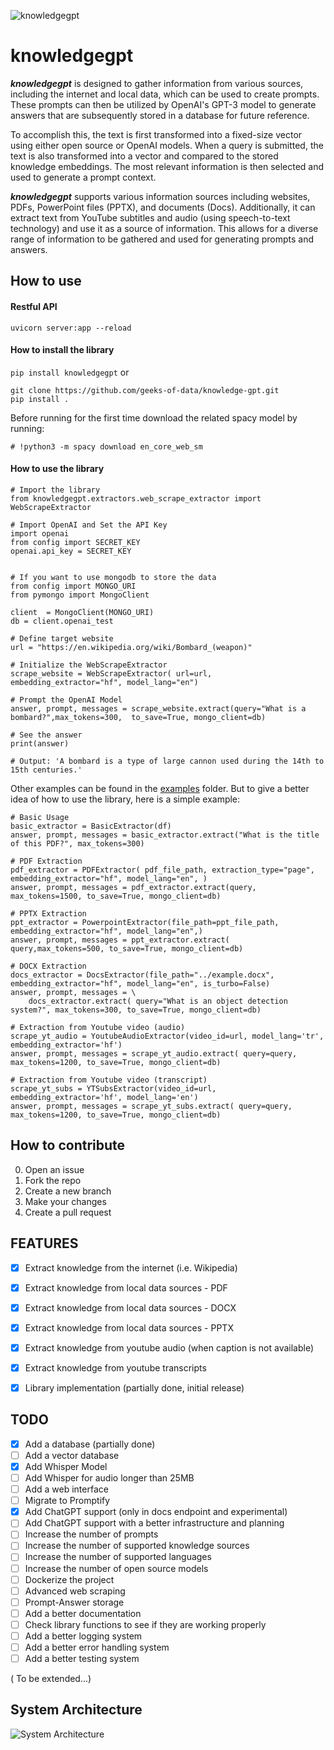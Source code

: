 <!-- Use the context of other files to complete here -->
![knowledgegpt](./public/logo.png)

# knowledgegpt 

***knowledgegpt*** is designed to gather information from various sources, including the internet and local data, which can be used to create prompts. These prompts can then be utilized by OpenAI's GPT-3 model to generate answers that are subsequently stored in a database for future reference.

To accomplish this, the text is first transformed into a fixed-size vector using either open source or OpenAI models. When a query is submitted, the text is also transformed into a vector and compared to the stored knowledge embeddings. The most relevant information is then selected and used to generate a prompt context.

***knowledgegpt*** supports various information sources including websites, PDFs, PowerPoint files (PPTX), and documents (Docs). Additionally, it can extract text from YouTube subtitles and audio (using speech-to-text technology) and use it as a source of information. This allows for a diverse range of information to be gathered and used for generating prompts and answers.

## How to use

#### Restful API

```uvicorn server:app --reload```

#### How to install the library

```pip install knowledgegpt```
or
```
git clone https://github.com/geeks-of-data/knowledge-gpt.git
pip install .
```
Before running for the first time download the related spacy model by running:
```
# !python3 -m spacy download en_core_web_sm
```

#### How to use the library

```
# Import the library
from knowledgegpt.extractors.web_scrape_extractor import WebScrapeExtractor

# Import OpenAI and Set the API Key
import openai
from config import SECRET_KEY
openai.api_key = SECRET_KEY


# If you want to use mongodb to store the data
from config import MONGO_URI
from pymongo import MongoClient

client  = MongoClient(MONGO_URI)
db = client.openai_test

# Define target website
url = "https://en.wikipedia.org/wiki/Bombard_(weapon)"

# Initialize the WebScrapeExtractor
scrape_website = WebScrapeExtractor( url=url, embedding_extractor="hf", model_lang="en")

# Prompt the OpenAI Model
answer, prompt, messages = scrape_website.extract(query="What is a bombard?",max_tokens=300,  to_save=True, mongo_client=db)

# See the answer
print(answer)

# Output: 'A bombard is a type of large cannon used during the 14th to 15th centuries.'

```
Other examples can be found in the [examples](./examples) folder.
But to give a better idea of how to use the library, here is a simple example:
```
# Basic Usage
basic_extractor = BasicExtractor(df)
answer, prompt, messages = basic_extractor.extract("What is the title of this PDF?", max_tokens=300)
```

```
# PDF Extraction
pdf_extractor = PDFExtractor( pdf_file_path, extraction_type="page", embedding_extractor="hf", model_lang="en", )
answer, prompt, messages = pdf_extractor.extract(query, max_tokens=1500, to_save=True, mongo_client=db)
```
```
# PPTX Extraction
ppt_extractor = PowerpointExtractor(file_path=ppt_file_path, embedding_extractor="hf", model_lang="en",)
answer, prompt, messages = ppt_extractor.extract( query,max_tokens=500, to_save=True, mongo_client=db)
```
```
# DOCX Extraction
docs_extractor = DocsExtractor(file_path="../example.docx", embedding_extractor="hf", model_lang="en", is_turbo=False)
answer, prompt, messages = \
    docs_extractor.extract( query="What is an object detection system?", max_tokens=300, to_save=True, mongo_client=db)
```
```
# Extraction from Youtube video (audio)
scrape_yt_audio = YoutubeAudioExtractor(video_id=url, model_lang='tr', embedding_extractor='hf')
answer, prompt, messages = scrape_yt_audio.extract( query=query, max_tokens=1200, to_save=True, mongo_client=db)

# Extraction from Youtube video (transcript)
scrape_yt_subs = YTSubsExtractor(video_id=url, embedding_extractor='hf', model_lang='en')
answer, prompt, messages = scrape_yt_subs.extract( query=query, max_tokens=1200, to_save=True, mongo_client=db)
```


## How to contribute
0. Open an issue
1. Fork the repo
2. Create a new branch
3. Make your changes
4. Create a pull request

## FEATURES
- [x] Extract knowledge from the internet (i.e. Wikipedia)
- [x] Extract knowledge from local data sources - PDF
- [x] Extract knowledge from local data sources - DOCX
- [x] Extract knowledge from local data sources - PPTX
- [x] Extract knowledge from youtube audio (when caption is not available)
- [x] Extract knowledge from youtube transcripts
- [x] Library implementation (partially done, initial release)


## TODO
- [x] Add a database (partially done)
- [ ] Add a vector database
- [x] Add Whisper Model
- [ ] Add Whisper for audio longer than 25MB
- [ ] Add a web interface
- [ ] Migrate to Promptify
- [x] Add ChatGPT support (only in docs endpoint and experimental)
- [ ] Add ChatGPT support with a better infrastructure and planning
- [ ] Increase the number of prompts
- [ ] Increase the number of supported knowledge sources
- [ ] Increase the number of supported languages
- [ ] Increase the number of open source models
- [ ] Dockerize the project
- [ ] Advanced web scraping
- [ ] Prompt-Answer storage
- [ ] Add a better documentation
- [ ] Check library functions to see if they are working properly
- [ ] Add a better logging system
- [ ] Add a better error handling system
- [ ] Add a better testing system

( To be extended...)

## System Architecture

![System Architecture](./public/Knowledge-ex.png)